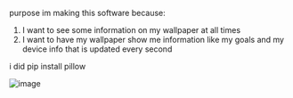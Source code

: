 purpose
im making this software because:
1. I want to see some information on my wallpaper at all times
2. I want to have my wallpaper show me information like my goals and my device info that is updated every second

i did pip install pillow

![image](https://i.imgur.com/RLmpCjn.png)
